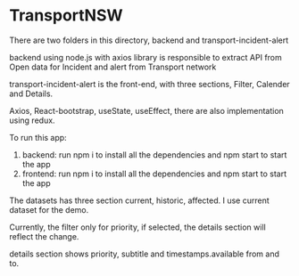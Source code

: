 # TransportNSW

There are two folders in this directory, backend and transport-incident-alert

backend using node.js with axios library is responsible to extract API from Open data for Incident and alert from Transport network

transport-incident-alert is the front-end, with three sections, Filter, Calender and Details.

Axios, React-bootstrap, useState, useEffect, there are also implementation using redux.

To run this app:

1. backend: run npm i to install all the dependencies and npm start to start the app
2. frontend: run npm i to install all the dependencies and npm start to start the app

The datasets has three section current, historic, affected. I use current dataset for the demo.

Currently, the filter only for priority, if selected, the details section will reflect the change.

details section shows priority, subtitle and timestamps.available from and to.
